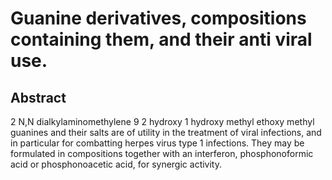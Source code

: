 # Guanine derivatives, compositions containing them, and their anti viral use.

## Abstract
2 N,N dialkylaminomethylene 9 2 hydroxy 1 hydroxy methyl ethoxy methyl guanines and their salts are of utility in the treatment of viral infections, and in particular for combatting herpes virus type 1 infections. They may be formulated in compositions together with an interferon, phosphonoformic acid or phosphonoacetic acid, for synergic activity.